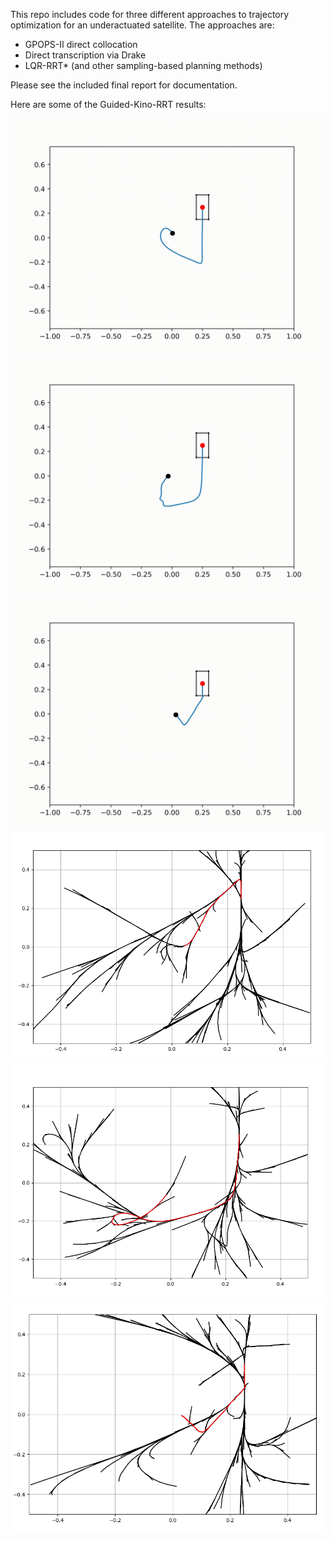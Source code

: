 This repo includes code for three different approaches to trajectory optimization for an underactuated satellite. The approaches are:

* GPOPS-II direct collocation
* Direct transcription via Drake
* LQR-RRT* (and other sampling-based planning methods)

Please see the included final report for documentation.

Here are some of the Guided-Kino-RRT results:

![ ](/media/1.gif)
![ ](/media/2.gif)
![ ](/media/3.gif)
![ ](/media/1.png)
![ ](/media/2.png)
![ ](/media/3.png)
